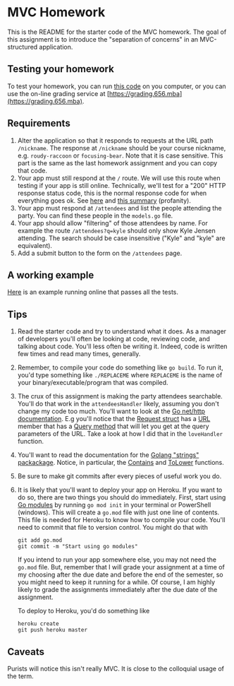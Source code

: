 # MVC Homework

This is the README for the starter code of the
MVC homework. The goal of this assignment is to
introduce the "separation of concerns" in an
MVC-structured application.

## Testing your homework

To test your homework, you can run
[this code](https://github.com/yale-mgt-656-fall-2019/mvc-hw-grading) on you computer, or you can use the
on-line grading service at [https://grading.656.mba](https://grading.656.mba).

## Requirements

1. Alter the application so that it responds to requests at the
   URL path `/nickname`. The response at `/nickname` should be your
   course nickname, e.g. `roudy-raccoon` or `focusing-bear`. Note
   that it is case sensitive. This part is the same as the last
   homework assignment and you can copy that code.
2. Your app must still respond at the `/` route. We will use this
   route when testing if your app is still online. Technically,
   we'll test for a "200" HTTP response status code, this is the
   normal response code for when everything goes ok. See
   [here](https://developer.mozilla.org/en-US/docs/Web/HTTP/Status)
   and [this summary](https://twitter.com/stevelosh/status/372740571749572610)
   (profanity).
3. Your app must respond at `/attendees` and list the people attending
   the party. You can find these people in the `models.go` file.
4. Your app should allow "filtering" of those attendees by name.
   For example the route `/attendees?q=kyle` should only show
   Kyle Jensen attending. The search should be case insensitive
   ("Kyle" and "kyle" are equivalent).
5. Add a submit button to the form on the `/attendees` page.

## A working example

[Here](http://server-side-apps-2.solutions.656.mba/)
is an example running online that passes all the tests.

## Tips

1. Read the starter code and try to understand what it does. As a manager
   of developers you'll often be looking at code, reviewing code, and
   talking about code. You'll less often be writing it. Indeed, code is
   written few times and read many times, generally.
1. Remember, to compile your code do something like `go build`. To run
   it, you'd type something like `./REPLACEME` where `REPLACEME` is the
   name of your binary/executable/program that was compiled.
1. The crux of this assignment is making the party attendees searchable.
   You'll do that work in the `attendeesHandler` likely, assuming you don't
   change my code too much. You'll want to look at the
   [Go net/http documentation](https://golang.org/pkg/net/http/). E.g you'll
   notice that the [Request struct](https://golang.org/pkg/net/http/#Request)
   has a [URL](https://golang.org/pkg/net/url/#URL) member that has a
   [Query method](https://golang.org/pkg/net/url/#URL.Query) that will let
   you get at the query parameters of the URL. Take a look at how I did that
   in the `loveHandler` function.
1. You'll want to read the documentation for the
   [Golang "strings" packackage](https://golang.org/pkg/strings/). Notice,
   in particular, the [Contains](https://golang.org/pkg/strings/#Contains)
   and [ToLower](https://golang.org/pkg/strings/#ToLower)
   functions.
1. Be sure to make git commits after every pieces of useful work you do.
1. It is likely that you'll want to deploy your app on Heroku. If you want
   to do so, there are two things you should do immediately. First, start
   using [Go modules](https://github.com/golang/go/wiki/Modules) by running
   `go mod init` in your terminal or PowerShell (windows). This will create
   a `go.mod` file with just one line of contents. This file is needed for
   Heroku to know how to compile your code. You'll need to commit that file
   to version control. You might do that with

   ```
   git add go.mod
   git commit -m "Start using go modules"
   ```

   If you intend to run your app somewhere else, you may not need the `go.mod`
   file. But, remember that I will grade your assignment at a time of my choosing
   after the due date and before the end of the semester, so you might need to
   keep it running for a while. Of course, I am highly likely to grade the
   assignments immediately after the due date of the assignment.

   To deploy to Heroku, you'd do something like

   ```
   heroku create
   git push heroku master
   ```

## Caveats

Purists will notice this isn't really MVC. It is
close to the colloquial usage of the term.
